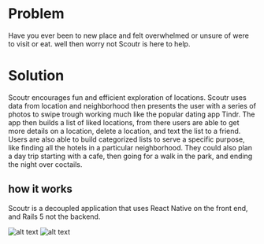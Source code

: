 # Problem 
Have you ever been to new place and felt overwhelmed or unsure of were to visit or eat. well then worry not Scoutr is here to help.
# Solution 
Scoutr encourages fun and efficient exploration of locations. Scoutr uses data from location and neighborhood then presents the user with a series of photos to swipe trough working much like the popular dating app Tindr. The app then builds a list of liked locations, from there users are able to get more details on a location, delete a location, and text the list to a friend. Users are also able to build categorized lists to serve a specific purpose, like  finding all the hotels in a particular neighborhood. They could also plan a day trip starting with a cafe, then going for a walk in the park, and ending the night over coctails.

## how it works
Scoutr is a decoupled application that uses React Native on the front end, and Rails 5 not the backend.

![alt text](https://media.giphy.com/media/24b4l5X0RUQyA/giphy.gif)
![alt text](https://media.giphy.com/media/TqtjC6ia8Mp5C/giphy.gif)

